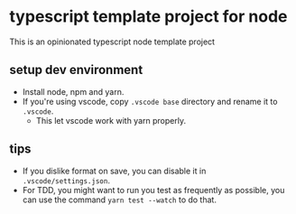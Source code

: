 # typescript template project for node
This is an opinionated typescript node template project

## setup dev environment
- Install node, npm and yarn.
- If you're using vscode, copy `.vscode base` directory and rename it to `.vscode`.
    - This let vscode work with yarn properly.

## tips
- If you dislike format on save, you can disable it in `.vscode/settings.json`.
- For TDD, you might want to run you test as frequently as possible, you can use the command `yarn test --watch` to do that.
